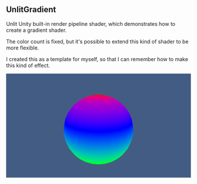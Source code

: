## UnlitGradient

Unlit Unity built-in render pipeline shader, which demonstrates how to create a gradient shader.

The color count is fixed, but it's possible to extend this kind of shader to be more flexible.

I created this as a template for myself, so that I can remember how to make this kind of effect.

![UnlitGradient Shader Image](UnlitAnimatedGradient.png)

